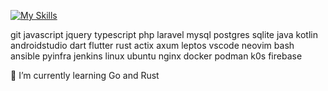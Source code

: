 <!-- ### Hey, I'm Erlang Parasu! 👋 -->

<!-- **Selected Skills**: -->

[![My Skills](https://skillicons.dev/icons?&i=leptos,git,js,jquery,ts,php,laravel,mysql,postgres,sqlite,java,kotlin,androidstudio,dart,flutter,rust,actix,go,vscode,neovim,bash,ansible,jenkins,linux,ubuntu,nginx,docker,firebase&perline=7)]([https://skillicons.dev](https://github.com/erlangparasu/))


git javascript jquery typescript php laravel mysql postgres sqlite java kotlin androidstudio dart flutter rust actix axum leptos vscode neovim bash ansible pyinfra jenkins linux ubuntu nginx docker podman k0s firebase

<!-- - 🔭 I’m currently working on ... -->
🌱 I’m currently learning Go and Rust
<!-- - 👯 I’m looking to collaborate on ... -->
<!-- - 🤔 I’m looking for help with ... -->
<!-- - 💬 Ask me about PHP, Java, Kotlin, Android -->
<!-- - 📫 How to reach me: ... -->
<!-- - 😄 Pronouns: ... -->
<!-- - ⚡ Fun fact: ... -->
